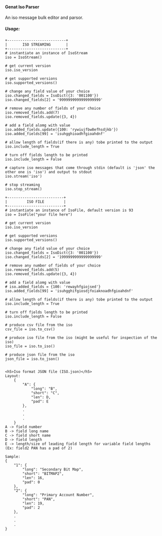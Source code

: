 <h4>Genat Iso Parser</h4>

An iso message bulk editor and parsor.

<h5>Usage:</h5>
    
    +---------------------------+
    |       ISO STREAMING       |
    +---------------------------+
    # instantiate an instance of IsoStream
    iso = IsoStream()
    
    # get current version
    iso.iso_version

    # get supported versions
    iso.supported_versions()

    # change any field value of your choice
    iso.changed_fields = IsoDict({3: '001100'})
    iso.changed_fields[2] = '9999999999999999999'

    # remove any number of fields of your choice
    iso.removed_fields.add(7)
    iso.removed_fields.update({3, 4})

    # add a field alomg with value
    iso.added_fields.update({100: 'rywiujfbw8efhsdjkb'})
    iso.added_fields[99] = 'isuhgghioadhfgioahdnf'

    # allow length of fields(if there is any) tobe printed to the output
    iso.include_length = True

    # turn off fields length to be printed
    iso.include_length = False

    # capture iso messages that come through stdin (default is 'json' the other one is 'iso') and output to stdout
    iso.stream('iso')

    # stop streaming
    iso.stop_stream()

    +--------------------------+
    |         ISO FILE         |
    +--------------------------+
    # instantiate an instance of IsoFile, default version is 93
    iso = IsoFile("your file here")

    # get current version
    iso.iso_version

    # get supported versions
    iso.supported_versions()

    # change any field value of your choice
    iso.changed_fields = IsoDict({3: '001100'})
    iso.changed_fields[2] = '1999999999999999999'

    # remove any number of fields of your choice
    iso.removed_fields.add(5)
    iso.removed_fields.update({3, 4})

    # add a field alomg with value
    # iso.added_fields = {100: 'rewayhfgiojsed'}
    iso.added_fields[99] = 'isuhgghifgiosdjfoiaknoadhfgioahdnf'

    # allow length of fields(if there is any) tobe printed to the output
    iso.include_length = True

    # turn off fields length to be printed
    iso.include_length = False

    # produce csv file from the iso
    csv_file = iso.to_csv()

    # produce iso file from the iso (might be useful for inspection of the iso)
    iso_file = iso.to_iso()

    # produce json file from the iso
    json_file = iso.to_json()

    
	<h5>Iso format JSON file (ISO.json)</h5>
    Layout:
        {
            "A": {
                "long": "B",
                "short": "C",
                "len": D,
                "pad": E
            },
            .
            .
            .
        }
    A -> field number
    B -> field long name
    C -> field short name
    D -> field length
    E -> length/size of leading field length for variable field lengths (Ex: field2 PAN has a pad of 2)

    Sample:
    {
        "1": {
            "long": "Secondary Bit Map",
            "short": "BITMAP2",
            "len": 16,
            "pad": 0
        },
        "2": {
            "long": "Primary Account Number",
            "short": "PAN",
            "len": 19,
            "pad": 2
        },
        .
        .
        .
    }
